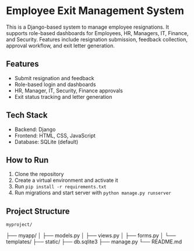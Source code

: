# Employee Exit Management System

This is a Django-based system to manage employee resignations. It supports role-based dashboards for Employees, HR, Managers, IT, Finance, and Security. Features include resignation submission, feedback collection, approval workflow, and exit letter generation.

## Features
- Submit resignation and feedback
- Role-based login and dashboards
- HR, Manager, IT, Security, Finance approvals
- Exit status tracking and letter generation

## Tech Stack
- Backend: Django
- Frontend: HTML, CSS, JavaScript
- Database: SQLite (default)

## How to Run
1. Clone the repository
2. Create a virtual environment and activate it
3. Run `pip install -r requirements.txt`
4. Run migrations and start server with `python manage.py runserver`

## Project Structure
    myproject/
├── myapp/
│ ├── models.py
│ ├── views.py
│ ├── forms.py
│ └── templates/
├── static/
├── db.sqlite3
├── manage.py
└── README.md